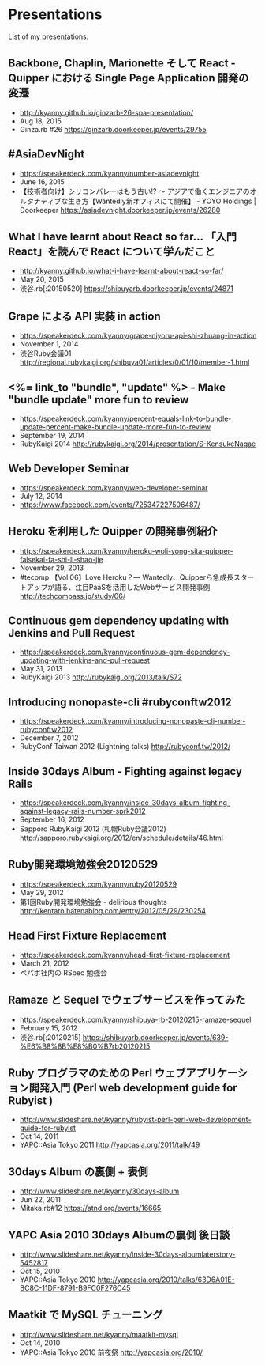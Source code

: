 # Presentations

List of my presentations.

## Backbone, Chaplin, Marionette そして React - Quipper における Single Page Application 開発の変遷

- http://kyanny.github.io/ginzarb-26-spa-presentation/
- Aug 18, 2015
- Ginza.rb #26 https://ginzarb.doorkeeper.jp/events/29755

## #AsiaDevNight

- https://speakerdeck.com/kyanny/number-asiadevnight
- June 16, 2015
- 【技術者向け】シリコンバレーはもう古い!? ～ アジアで働くエンジニアのオルタナティブな生き方【Wantedly新オフィスにて開催】 - YOYO Holdings | Doorkeeper https://asiadevnight.doorkeeper.jp/events/26280

## What I have learnt about React so far... 「入門 React」を読んで React について学んだこと

- http://kyanny.github.io/what-i-have-learnt-about-react-so-far/
- May 20, 2015
- 渋谷.rb[:20150520] https://shibuyarb.doorkeeper.jp/events/24871

## Grape による API 実装 in action

- https://speakerdeck.com/kyanny/grape-niyoru-api-shi-zhuang-in-action
- November 1, 2014
- 渋谷Ruby会議01 http://regional.rubykaigi.org/shibuya01/articles/0/01/10/member-1.html

## <%= link_to "bundle", "update" %> - Make "bundle update" more fun to review

- https://speakerdeck.com/kyanny/percent-equals-link-to-bundle-update-percent-make-bundle-update-more-fun-to-review
- September 19, 2014
- RubyKaigi 2014 http://rubykaigi.org/2014/presentation/S-KensukeNagae

## Web Developer Seminar

- https://speakerdeck.com/kyanny/web-developer-seminar
- July 12, 2014
- https://www.facebook.com/events/725347227506487/

## Heroku を利用した Quipper の開発事例紹介

- https://speakerdeck.com/kyanny/heroku-woli-yong-sita-quipper-falsekai-fa-shi-li-shao-jie
- November 29, 2013
- #tecomp 【Vol.06】Love Heroku？― Wantedly、Quipperら急成長スタートアップが語る、注目PaaSを活用したWebサービス開発事例 http://techcompass.jp/study/06/

## Continuous gem dependency updating with Jenkins and Pull Request

- https://speakerdeck.com/kyanny/continuous-gem-dependency-updating-with-jenkins-and-pull-request
- May 31, 2013
- RubyKaigi 2013 http://rubykaigi.org/2013/talk/S72

## Introducing nonopaste-cli #rubyconftw2012

- https://speakerdeck.com/kyanny/introducing-nonopaste-cli-number-rubyconftw2012
- December 7, 2012
- RubyConf Taiwan 2012 (Lightning talks) http://rubyconf.tw/2012/

## Inside 30days Album - Fighting against legacy Rails

- https://speakerdeck.com/kyanny/inside-30days-album-fighting-against-legacy-rails-number-sprk2012
- September 16, 2012
- Sapporo RubyKaigi 2012 (札幌Ruby会議2012) http://sapporo.rubykaigi.org/2012/en/schedule/details/46.html

## Ruby開発環境勉強会20120529

- https://speakerdeck.com/kyanny/ruby20120529
- May 29, 2012
- 第1回Ruby開発環境勉強会 - delirious thoughts http://kentaro.hatenablog.com/entry/2012/05/29/230254

## Head First Fixture Replacement

- https://speakerdeck.com/kyanny/head-first-fixture-replacement
- March 21, 2012
- ペパボ社内の RSpec 勉強会

## Ramaze と Sequel でウェブサービスを作ってみた

- https://speakerdeck.com/kyanny/shibuya-rb-20120215-ramaze-sequel
- February 15, 2012
- 渋谷.rb[:20120215] https://shibuyarb.doorkeeper.jp/events/639-%E6%B8%8B%E8%B0%B7rb20120215

## Ruby プログラマのための Perl ウェブアプリケーション開発入門 (Perl web development guide for Rubyist )

- http://www.slideshare.net/kyanny/rubyist-perl-perl-web-development-guide-for-rubyist
- Oct 14, 2011
- YAPC::Asia Tokyo 2011 http://yapcasia.org/2011/talk/49

## 30days Album の裏側 + 表側

- http://www.slideshare.net/kyanny/30days-album
- Jun 22, 2011
- Mitaka.rb#12 https://atnd.org/events/16665

## YAPC Asia 2010 30days Albumの裏側 後日談

- http://www.slideshare.net/kyanny/inside-30days-albumlaterstory-5452817
- Oct 15, 2010
- YAPC::Asia Tokyo 2010 http://yapcasia.org/2010/talks/63D6A01E-BC8C-11DF-8791-B9FC0F276C45

## Maatkit で MySQL チューニング

- http://www.slideshare.net/kyanny/maatkit-mysql
- Oct 14, 2010
- YAPC::Asia Tokyo 2010 前夜祭 http://yapcasia.org/2010/
